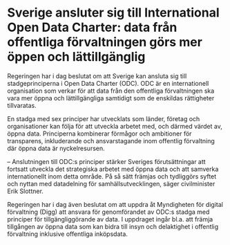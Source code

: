 # Sverige ansluter sig till International Open Data Charter: data från offentliga förvaltningen görs mer öppen och lättillgänglig

Regeringen har i dag beslutat om att Sverige kan ansluta sig till stadgeprinciperna i Open Data Charter (ODC). ODC är en internationell organisation som verkar för att data från den offentliga förvaltningen ska vara mer öppna och lättillgängliga samtidigt som de enskildas rättigheter tillvaratas.

En stadga med sex principer har utvecklats som länder, företag och organisationer kan följa för att utveckla arbetet med, och därmed värdet av, öppna data. Principerna kombinerar förmågor och ambitioner för transparens, inkluderande och ansvarstagande inom offentlig förvaltning där öppna data är nyckelresursen.

– Anslutningen till ODC:s principer stärker Sveriges förutsättningar att fortsatt utveckla det strategiska arbetet med öppna data och att samverka internationellt inom detta område. På så sätt främjas och tydliggörs syftet och nyttan med datadelning för samhällsutvecklingen, säger civilminister Erik Slottner.

Regeringen har i dag även beslutat om att uppdra åt Myndigheten för digital förvaltning (Digg) att ansvara för genomförandet av ODC:s stadga med principer för tillgängliggörande av data. I uppdraget ingår bl.a. att främja tillgången av öppna data som kan bidra till insyn och delaktighet i offentlig förvaltning inklusive offentliga inköpsdata.
